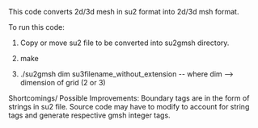 This code converts 2d/3d mesh in su2 format into 2d/3d msh format.

To run this code:
1) Copy or move su2 file to be converted into su2gmsh directory.

2) make

3) ./su2gmsh dim su3filename_without_extension
   -- where dim --> dimension of grid (2 or 3)
         
Shortcomings/ Possible Improvements:
Boundary tags are in the form of strings in su2 file.
Source code may have to modify to account for string 
tags and generate respective gmsh integer tags.
